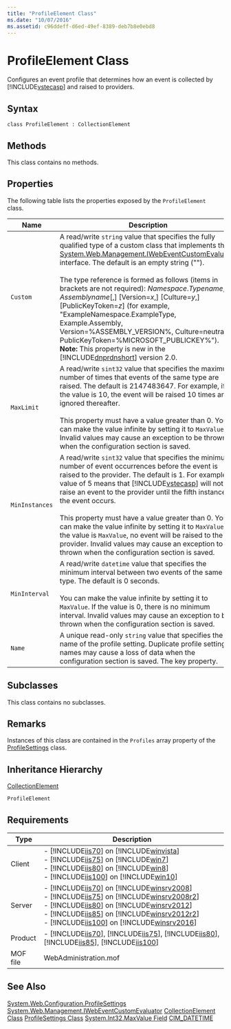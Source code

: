 ```yaml
---
title: "ProfileElement Class"
ms.date: "10/07/2016"
ms.assetid: c96ddeff-d6ed-49ef-8389-deb7b8e0ebd8
---
```

# ProfileElement Class
Configures an event profile that determines how an event is collected by [!INCLUDE[vstecasp](../wmi-provider/includes/vstecasp-md.md)] and raised to providers.  
  
## Syntax  
  
```vbs  
class ProfileElement : CollectionElement  
```  
  
## Methods  
 This class contains no methods.  
  
## Properties  
 The following table lists the properties exposed by the `ProfileElement` class.  
  
|Name|Description|  
|----------|-----------------|  
|`Custom`|A read/write `string` value that specifies the fully qualified type of a custom class that implements the [System.Web.Management.IWebEventCustomEvaluator](/dotnet/api/system.web.management.iwebeventcustomevaluator) interface. The default is an empty string ("").<br /><br /> The type reference is formed as follows (items in brackets are not required): *Namespace*.*Typename*, *Assemblyname*[,] [Version=*x*,] [Culture=*y*,] [PublicKeyToken=*z*] (for example, "ExampleNamespace.ExampleType, Example.Assembly, Version=%ASSEMBLY_VERSION%, Culture=neutral, PublicKeyToken=%MICROSOFT_PUBLICKEY%"). **Note:**  This property is new in the [!INCLUDE[dnprdnshort](../wmi-provider/includes/dnprdnshort-md.md)] version 2.0.|  
|`MaxLimit`|A read/write `sint32` value that specifies the maximum number of times that events of the same type are raised. The default is 2147483647. For example, if the value is 10, the event will be raised 10 times and ignored thereafter.<br /><br /> This property must have a value greater than 0. You can make the value infinite by setting it to `MaxValue`. Invalid values may cause an exception to be thrown when the configuration section is saved.|  
|`MinInstances`|A read/write `sint32` value that specifies the minimum number of event occurrences before the event is raised to the provider. The default is 1. For example, a value of 5 means that [!INCLUDE[vstecasp](../wmi-provider/includes/vstecasp-md.md)] will not raise an event to the provider until the fifth instance of the event occurs.<br /><br /> This property must have a value greater than 0. You can make the value infinite by setting it to `MaxValue`. If the value is `MaxValue`, no event will be raised to the provider. Invalid values may cause an exception to be thrown when the configuration section is saved.|  
|`MinInterval`|A read/write `datetime` value that specifies the minimum interval between two events of the same type. The default is 0 seconds.<br /><br /> You can make the value infinite by setting it to `MaxValue`. If the value is 0, there is no minimum interval. Invalid values may cause an exception to be thrown when the configuration section is saved.|  
|`Name`|A unique read-only `string` value that specifies the name of the profile setting. Duplicate profile setting names may cause a loss of data when the configuration section is saved. The key property.|  
  
## Subclasses  
 This class contains no subclasses.  
  
## Remarks  
 Instances of this class are contained in the `Profiles` array property of the [ProfileSettings](../wmi-provider/profilesettings-class.md) class.  
  
## Inheritance Hierarchy  
 [CollectionElement](../wmi-provider/collectionelement-class.md)  
  
 `ProfileElement`  
  
## Requirements  
  
|Type|Description|  
|----------|-----------------|  
|Client|-   [!INCLUDE[iis70](../wmi-provider/includes/iis70-md.md)] on [!INCLUDE[winvista](../wmi-provider/includes/winvista-md.md)]<br />-   [!INCLUDE[iis75](../wmi-provider/includes/iis75-md.md)] on [!INCLUDE[win7](../wmi-provider/includes/win7-md.md)]<br />-   [!INCLUDE[iis80](../wmi-provider/includes/iis80-md.md)] on [!INCLUDE[win8](../wmi-provider/includes/win8-md.md)]<br />-   [!INCLUDE[iis100](../wmi-provider/includes/iis100-md.md)] on [!INCLUDE[win10](../wmi-provider/includes/win10-md.md)]|  
|Server|-   [!INCLUDE[iis70](../wmi-provider/includes/iis70-md.md)] on [!INCLUDE[winsrv2008](../wmi-provider/includes/winsrv2008-md.md)]<br />-   [!INCLUDE[iis75](../wmi-provider/includes/iis75-md.md)] on [!INCLUDE[winsrv2008r2](../wmi-provider/includes/winsrv2008r2-md.md)]<br />-   [!INCLUDE[iis80](../wmi-provider/includes/iis80-md.md)] on [!INCLUDE[winsrv2012](../wmi-provider/includes/winsrv2012-md.md)]<br />-   [!INCLUDE[iis85](../wmi-provider/includes/iis85-md.md)] on [!INCLUDE[winsrv2012r2](../wmi-provider/includes/winsrv2012r2-md.md)]<br />-   [!INCLUDE[iis100](../wmi-provider/includes/iis100-md.md)] on [!INCLUDE[winsrv2016](../wmi-provider/includes/winsrv2016-md.md)]|  
|Product|-   [!INCLUDE[iis70](../wmi-provider/includes/iis70-md.md)], [!INCLUDE[iis75](../wmi-provider/includes/iis75-md.md)], [!INCLUDE[iis80](../wmi-provider/includes/iis80-md.md)], [!INCLUDE[iis85](../wmi-provider/includes/iis85-md.md)], [!INCLUDE[iis100](../wmi-provider/includes/iis100-md.md)]|  
|MOF file|WebAdministration.mof|  
  
## See Also  
 [System.Web.Configuration.ProfileSettings](/dotnet/api/system.web.configuration.profilesettings)
 [System.Web.Management.IWebEventCustomEvaluator](/dotnet/api/system.web.management.iwebeventcustomevaluator)
 [CollectionElement Class](../wmi-provider/collectionelement-class.md)
 [ProfileSettings Class](../wmi-provider/profilesettings-class.md)
 [System.Int32.MaxValue Field](https://go.microsoft.com/fwlink/?LinkId=69329)
 [CIM_DATETIME](https://go.microsoft.com/fwlink/?LinkId=57551)
